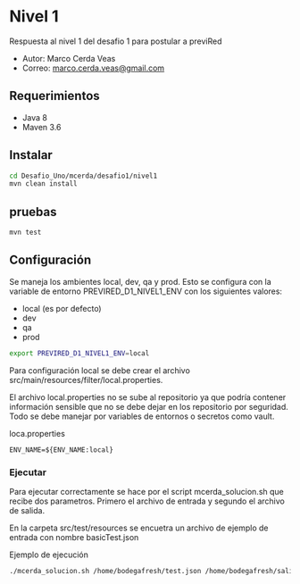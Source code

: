 # Nivel 1

Respuesta al nivel 1 del desafio 1 para postular a previRed

* Autor: Marco Cerda Veas
* Correo: marco.cerda.veas@gmail.com

## Requerimientos

* Java 8
* Maven 3.6

## Instalar

```bash
cd Desafio_Uno/mcerda/desafio1/nivel1
mvn clean install

```

## pruebas

```bash
mvn test

```

## Configuración

Se maneja los ambientes local, dev, qa y prod. Esto se configura con la variable de entorno PREVIRED_D1_NIVEL1_ENV con los siguientes valores:
* local (es por defecto)
* dev
* qa
* prod

```bash
export PREVIRED_D1_NIVEL1_ENV=local

```

Para configuración local se debe crear el archivo src/main/resources/filter/local.properties.

El archivo local.properties no se sube al repositorio ya que podría contener información sensible que no se debe dejar en los repositorio por seguridad. Todo se debe manejar por variables de entornos o secretos como vault.

loca.properties

```properties
ENV_NAME=${ENV_NAME:local}

```


### Ejecutar

Para ejecutar correctamente se hace por el script mcerda_solucion.sh que recibe dos parametros. Primero el archivo de entrada y segundo el archivo de salida.

En la carpeta src/test/resources se encuetra un archivo de ejemplo de entrada con nombre basicTest.json


Ejemplo de ejecución

```bash
./mcerda_solucion.sh /home/bodegafresh/test.json /home/bodegafresh/salida.json

```


